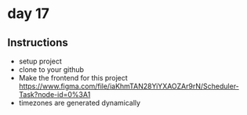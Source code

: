 # day 17

## Instructions

- setup project
- clone to your github
- Make the frontend for this project https://www.figma.com/file/iaKhmTAN28YiYXAOZAr9rN/Scheduler-Task?node-id=0%3A1
- timezones are generated dynamically
